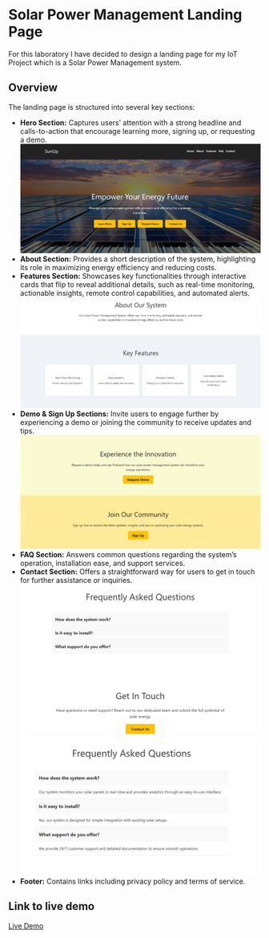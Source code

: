 # Solar Power Management Landing Page

For this laboratory I have decided to design a landing page for my IoT Project which is a Solar Power Management system.

## Overview

The landing page is structured into several key sections:

- **Hero Section:** Captures users’ attention with a strong headline and calls-to-action that encourage learning more, signing up, or requesting a demo.
![alt text](images/image-1.png)
- **About Section:** Provides a short description of the system, highlighting its role in maximizing energy efficiency and reducing costs.
- **Features Section:** Showcases key functionalities through interactive cards that flip to reveal additional details, such as real-time monitoring, actionable insights, remote control capabilities, and automated alerts.
![alt text](images/image-2.png)
- **Demo & Sign Up Sections:** Invite users to engage further by experiencing a demo or joining the community to receive updates and tips.
![alt text](images/image-3.png)
- **FAQ Section:** Answers common questions regarding the system’s operation, installation ease, and support services.
- **Contact Section:** Offers a straightforward way for users to get in touch for further assistance or inquiries.
![alt text](images/image-4.png)
![alt text](images/image-5.png)
- **Footer:** Contains links including privacy policy and terms of service.

## Link to live demo

[Live Demo](https://tum-web-lab2-coral.vercel.app)


